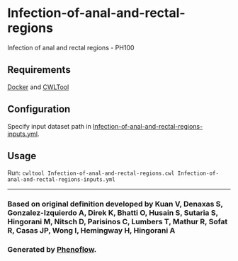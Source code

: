 # Infection-of-anal-and-rectal-regions

Infection of anal and rectal regions - PH100

## Requirements

[Docker](https://docs.docker.com/install/) and [CWLTool](https://github.com/common-workflow-language/cwltool#install)

## Configuration

Specify input dataset path in [Infection-of-anal-and-rectal-regions-inputs.yml](Infection-of-anal-and-rectal-regions-inputs.yml).

## Usage

Run: `cwltool Infection-of-anal-and-rectal-regions.cwl Infection-of-anal-and-rectal-regions-inputs.yml`

***

### Based on original definition developed by Kuan V, Denaxas S, Gonzalez-Izquierdo A, Direk K, Bhatti O, Husain S, Sutaria S, Hingorani M, Nitsch D, Parisinos C, Lumbers T, Mathur R, Sofat R, Casas JP, Wong I, Hemingway H, Hingorani A
### Generated by [Phenoflow](https://kclhi.org/phenoflow).
